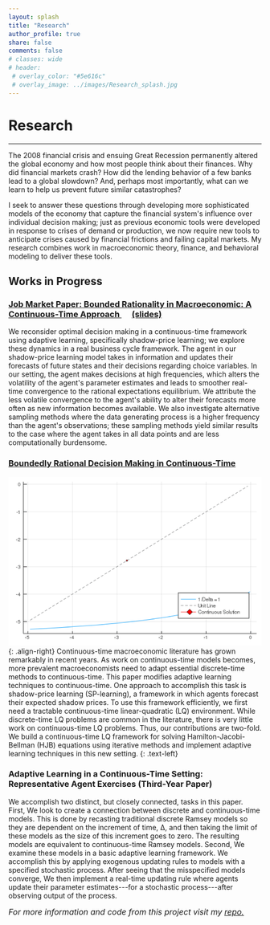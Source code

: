 ```yaml
---
layout: splash
title: "Research"
author_profile: true
share: false 
comments: false
# classes: wide 
# header:
 # overlay_color: "#5e616c"
 # overlay_image: ../images/Research_splash.jpg
---
```


# Research 
---
The 2008 financial crisis and ensuing Great Recession permanently altered the global economy and how most people think about their finances. 
Why did financial markets crash? How did the lending behavior of a few banks lead to a global slowdown? 
And, perhaps most importantly, what can we learn to help us prevent future similar catastrophes? 

I seek to answer these questions through developing more sophisticated models of the economy that capture the financial system's influence over individual decision making; just as previous economic tools were developed in response to crises of demand or production, we now require new tools to anticipate crises caused by financial frictions and failing capital markets. 
My research combines work in macroeconomic theory, finance, and behavioral modeling to deliver these tools. 

## Works in Progress

### [<i class="fa fa-link" aria-hidden="true"></i> Job Market Paper: Bounded Rationality in Macroeconomic: A Continuous-Time Approach ](https://chandlerlester.com/images/Lester_Chandler_JMP.pdf) &emsp; [(slides)](https://chandlerlester.com/images/JMP_presentation_60.pdf)
We reconsider optimal decision making in a continuous-time framework using adaptive learning, specifically shadow-price learning;
we explore these dynamics in a real business cycle framework.
The agent in our shadow-price learning model takes in information and updates their forecasts of future states and their decisions regarding choice variables. 
In our setting, the agent makes decisions at high frequencies, which alters the volatility of the agent's parameter estimates and leads to smoother real-time convergence to the rational expectations equilibrium.
We attribute the less volatile convergence to the agent's ability to alter their forecasts more often as new information becomes available.
We also investigate alternative sampling methods where the data generating process is a higher frequency than the agent's observations; these sampling methods yield similar results to the case where the agent takes in all data points and are less computationally burdensome. 

### [<i class="fa fa-link" aria-hidden="true"></i> Boundedly Rational Decision Making in Continuous-Time](https://chandlerlester.com/images/Lester_Chandler_Ch2.pdf)
![Convergence of the discrete-time Tmap to the continuous-time solutions](/images/Tmap_Convergence.gif "Convergence of the discrete-time Tmap to the continuous-time solution"){: .align-right}
Continuous-time macroeconomic literature has grown remarkably in recent
years. As work on continuous-time models becomes, more prevalent macroeconomists need to adapt essential discrete-time methods to continuous-time.
This paper modifies adaptive learning techniques to continuous-time. One approach to accomplish this task is shadow-price learning (SP-learning), a framework in which agents forecast their expected shadow prices. To use this framework efficiently, we first need a tractable continuous-time linear-quadratic (LQ)
environment. While discrete-time LQ problems are common in the literature,
there is very little work on continuous-time LQ problems. Thus, our contributions are two-fold. We build a continuous-time LQ framework for solving
Hamilton-Jacobi-Bellman (HJB) equations using iterative methods and implement adaptive learning techniques in this new setting.
{: .text-left}


### Adaptive Learning in a Continuous-Time Setting: Representative Agent Exercises (Third-Year Paper) 
We accomplish two distinct, but closely connected, tasks in this paper.
First, We look to create a connection between discrete and continuous-time models.
This is done by recasting traditional discrete Ramsey models so they are dependent on the increment of time, Δ, 
and then taking the limit of these models as the size of this increment goes to zero. 
The resulting models are equivalent to continuous-time Ramsey models. 
Second, We examine these models in a basic adaptive learning framework. 
We  accomplish this by applying exogenous updating rules to models with a specified stochastic process. 
After seeing that the misspecified models converge, We then implement a real-time updating rule where agents update their parameter estimates---for a stochastic process---after observing output of the process. 

*<font size="3">For more information and code from this project visit my <a href="https://github.com/chandlerlester/Stylized_Learning">repo.</a></font>*

